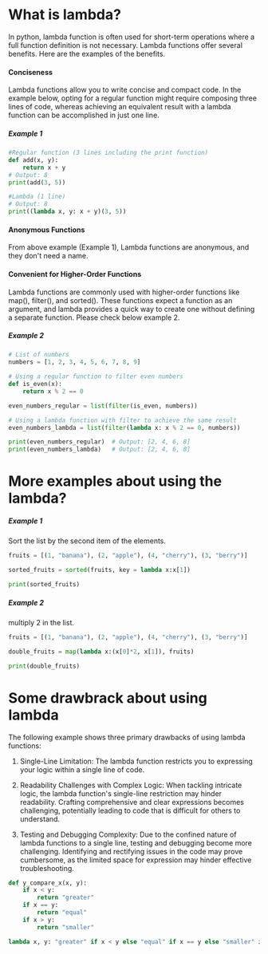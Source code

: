 # What is lambda?

In python, lambda function is often used for short-term operations where a full function definition is not necessary. Lambda functions offer several benefits. Here are the examples of the benefits.

#### Conciseness

Lambda functions allow you to write concise and compact code. In the example below, opting for a regular function might require composing three lines of code, whereas achieving an equivalent result with a lambda function can be accomplished in just one line.

##### Example 1

```python
#Regular function (3 lines including the print function)
def add(x, y):
    return x + y
# Output: 8
print(add(3, 5))

#Lambda (1 line)
# Output: 8
print((lambda x, y: x + y)(3, 5))
```

#### Anonymous Functions

From above example (Example 1), Lambda functions are anonymous, and they don't need a name.

#### Convenient for Higher-Order Functions

Lambda functions are commonly used with higher-order functions like map(), filter(), and sorted(). These functions expect a function as an argument, and lambda provides a quick way to create one without defining a separate function. Please check below example 2.

##### Example 2

```python
# List of numbers
numbers = [1, 2, 3, 4, 5, 6, 7, 8, 9]

# Using a regular function to filter even numbers
def is_even(x):
    return x % 2 == 0

even_numbers_regular = list(filter(is_even, numbers))

# Using a lambda function with filter to achieve the same result
even_numbers_lambda = list(filter(lambda x: x % 2 == 0, numbers))

print(even_numbers_regular)  # Output: [2, 4, 6, 8]
print(even_numbers_lambda)   # Output: [2, 4, 6, 8]
```

# More examples about using the lambda?

##### Example 1

Sort the list by the second item of the elements.

```python
fruits = [(1, "banana"), (2, "apple"), (4, "cherry"), (3, "berry")]

sorted_fruits = sorted(fruits, key = lambda x:x[1])

print(sorted_fruits)
```

##### Example 2

multiply 2 in the list.

```python
fruits = [(1, "banana"), (2, "apple"), (4, "cherry"), (3, "berry")]

double_fruits = map(lambda x:(x[0]*2, x[1]), fruits)

print(double_fruits)
```

# Some drawbrack about using lambda

The following example shows three primary drawbacks of using lambda functions:

1. Single-Line Limitation:
   The lambda function restricts you to expressing your logic within a single line of code.

2. Readability Challenges with Complex Logic:
   When tackling intricate logic, the lambda function's single-line restriction may hinder readability. Crafting comprehensive and clear expressions becomes challenging, potentially leading to code that is difficult for others to understand.

3. Testing and Debugging Complexity:
   Due to the confined nature of lambda functions to a single line, testing and debugging become more challenging. Identifying and rectifying issues in the code may prove cumbersome, as the limited space for expression may hinder effective troubleshooting.

```python
def y_compare_x(x, y):
    if x < y:
        return "greater"
    if x == y:
        return "equal"
    if x > y:
        return "smaller"

lambda x, y: "greater" if x < y else "equal" if x == y else "smaller" if x > y
```
